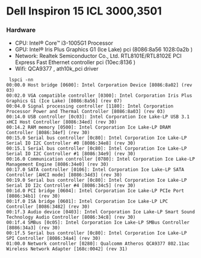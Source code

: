 # Dell Inspiron 15 ICL 3000,3501

### Hardware
- CPU: Intel® Core™ i3-1005G1  Processor
- GPU: Intel® Iris Plus Graphics G1 (Ice Lake) pci (8086:8a56 1028:0a2b )
- Network: Realtek Semiconductor Co., Ltd. RTL8101E/RTL8102E PCI Express Fast Ethernet controller pci (10ec:8136 )
- Wifi: QCA9377 , ath10k_pci driver 

```
 lspci -nn
00:00.0 Host bridge [0600]: Intel Corporation Device [8086:8a02] (rev 03)
00:02.0 VGA compatible controller [0300]: Intel Corporation Iris Plus Graphics G1 (Ice Lake) [8086:8a56] (rev 07)
00:04.0 Signal processing controller [1180]: Intel Corporation Processor Power and Thermal Controller [8086:8a03] (rev 03)
00:14.0 USB controller [0c03]: Intel Corporation Ice Lake-LP USB 3.1 xHCI Host Controller [8086:34ed] (rev 30)
00:14.2 RAM memory [0500]: Intel Corporation Ice Lake-LP DRAM Controller [8086:34ef] (rev 30)
00:15.0 Serial bus controller [0c80]: Intel Corporation Ice Lake-LP Serial IO I2C Controller #0 [8086:34e8] (rev 30)
00:15.1 Serial bus controller [0c80]: Intel Corporation Ice Lake-LP Serial IO I2C Controller #1 [8086:34e9] (rev 30)
00:16.0 Communication controller [0780]: Intel Corporation Ice Lake-LP Management Engine [8086:34e0] (rev 30)
00:17.0 SATA controller [0106]: Intel Corporation Ice Lake-LP SATA Controller [AHCI mode] [8086:34d3] (rev 30)
00:19.0 Serial bus controller [0c80]: Intel Corporation Ice Lake-LP Serial IO I2c Controller #4 [8086:34c5] (rev 30)
00:1d.0 PCI bridge [0604]: Intel Corporation Ice Lake-LP PCIe Port [8086:34b1] (rev 30)
00:1f.0 ISA bridge [0601]: Intel Corporation Ice Lake-LP LPC Controller [8086:3482] (rev 30)
00:1f.3 Audio device [0403]: Intel Corporation Ice Lake-LP Smart Sound Technology Audio Controller [8086:34c8] (rev 30)
00:1f.4 SMBus [0c05]: Intel Corporation Ice Lake-LP SMBus Controller [8086:34a3] (rev 30)
00:1f.5 Serial bus controller [0c80]: Intel Corporation Ice Lake-LP SPI Controller [8086:34a4] (rev 30)
01:00.0 Network controller [0280]: Qualcomm Atheros QCA9377 802.11ac Wireless Network Adapter [168c:0042] (rev 31)
```
